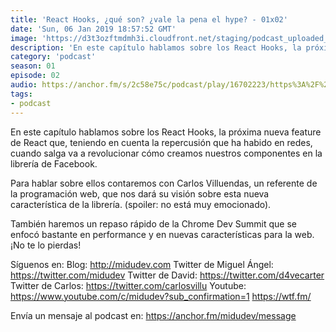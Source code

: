 ```yaml
---
title: 'React Hooks, ¿qué son? ¿vale la pena el hype? - 01x02'
date: 'Sun, 06 Jan 2019 18:57:52 GMT'
image: 'https://d3t3ozftmdmh3i.cloudfront.net/staging/podcast_uploaded_episode/7340239/d6d2fb7663c2b9ed.jpeg'
description: 'En este capítulo hablamos sobre los React Hooks, la próxima nueva feature de React que, teniendo en cuenta la repercusión que ha habido en redes, cuando salga va a revolucionar cóm'
category: 'podcast'
season: 01
episode: 02
audio: https://anchor.fm/s/2c58e75c/podcast/play/16702223/https%3A%2F%2Fd3ctxlq1ktw2nl.cloudfront.net%2Fstaging%2F2020-6-17%2F90903126-44100-2-6566b0767406e188.mp3
tags:
- podcast
---
```


En este capítulo hablamos sobre los React Hooks, la próxima nueva feature de React que, teniendo en cuenta la repercusión que ha habido en redes, cuando salga va a revolucionar cómo creamos nuestros componentes en la librería de Facebook.

Para hablar sobre ellos contaremos con Carlos Villuendas, un referente de la programación web, que nos dará su visión sobre esta nueva característica de la librería. (spoiler: no está muy emocionado).

También haremos un repaso rápido de la Chrome Dev Summit que se enfocó bastante en performance y en nuevas características para la web. ¡No te lo pierdas!

Síguenos en:
Blog: http://midudev.com
Twitter de Miguel Ángel: https://twitter.com/midudev
Twitter de David: https://twitter.com/d4vecarter
Twitter de Carlos: https://twitter.com/carlosvillu
Youtube: https://www.youtube.com/c/midudev?sub_confirmation=1
https://wtf.fm/

 

Envía un mensaje al podcast en: https://anchor.fm/midudev/message
